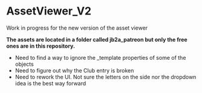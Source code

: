 # AssetViewer_V2
 Work in progress for the new version of the asset viewer

**The assets are located in a folder called jb2a_patreon but only the free ones are in this repository.**

- Need to find a way to ignore the _template properties of some of the objects
- Need to figure out why the Club entry is broken
- Need to rework the UI. Not sure the letters on the side nor the dropdown idea is the best way forward

